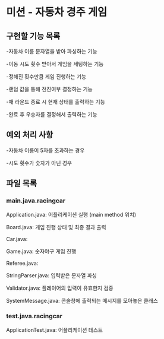 # 미션 - 자동차 경주 게임

## 구현할 기능 목록

-자동차 이름 문자열을 받아 파싱하는 기능

-이동 시도 횟수 받아서 게임을 세팅하는 기능

-정해진 횟수만큼 게임 진행하는 기능

-랜덤 값을 통해 전진여부 결정하는 기능

-매 라운드 종료 시 현재 상태를 출력하는 기능

-완료 후 우승자를 결정해서 출력하는 기능


## 예외 처리 사항

-자동차 이름이 5자를 초과하는 경우

-시도 횟수가 숫자가 아닌 경우


## 파일 목록

### main.java.racingcar

Application.java: 어플리케이션 실행 (main method 위치)

Board.java: 게임 진행 상태 및 최종 결과 출력

Car.java: 

Game.java: 숫자야구 게임 진행

Referee.java: 

StringParser.java: 입력받은 문자열 파싱

Validator.java: 플레이어의 입력이 유효한지 검증

SystemMessage.java: 콘솔창에 출력되는 메시지를 모아놓은 클래스

### test.java.racingcar

ApplicationTest.java: 어플리케이션 테스트
